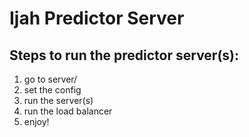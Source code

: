 # Ijah Predictor Server

## Steps to run the predictor server(s):
1. go to server/
2. set the config
3. run the server(s)
4. run the load balancer
5. enjoy!
